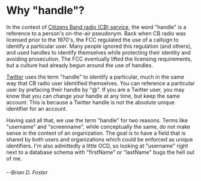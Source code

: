 # Why "handle"?

In the context of [Citizens Band radio (CB) service](https://www.fcc.gov/general/citizens-band-cb-service), 
the word "handle" is a reference to a person's on-the-air pseudonym. Back when
CB radio was licensed prior to the 1970's, the FCC regulated the use of a callsign
to identify a particular user. Many people ignored this regulation (and others),
and used handles to identify themselves while protecting their identity and
avoiding prosecution. The FCC eventually lifted the licensing requirements, but
a culture had already begun around the use of handles.

[Twitter](https://twitter.com) uses the term "handle" to identify a particular,
much in the same way that CB radio user identified themselves. You can reference
a particular user by prefacing their handle by "@". If you are a Twitter user,
you may know that you can change your handle at any time, but keep the same
account. This is because a Twitter handle is not the absolute unique identifier
for an account.

Having said all that, we use the term "handle" for two reasons. Terms like "username"
and "screenname", while conceptually the same, do not make sense in the context of
an organization. The goal is to have a field that is shared by both users and
organizations which could be enforced as unique identifiers. I'm also
admittedly a little OCD, so looking at "username" right next to a database
schema with "firstName" or "lastName" bugs the hell out of me.

###### _--Brian D. Foster_
